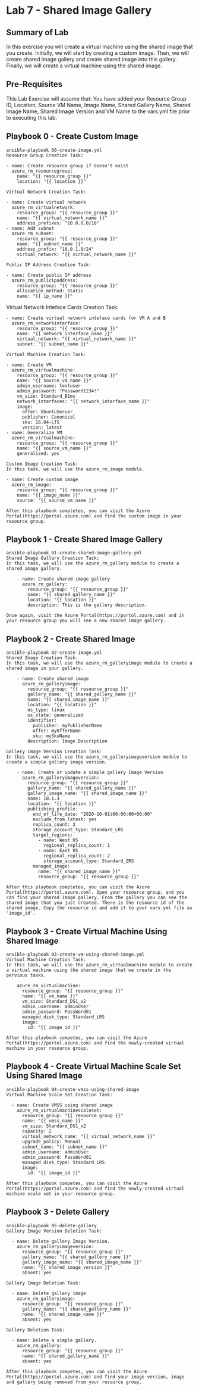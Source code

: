 # Lab 7 - Shared Image Gallery

## Summary of Lab
In this exercise you will create a virtual machine using the shared image that you create. Initially, we will start by creating a custom image. Then, we will create shared image gallery and create shared image into this gallery. Finally, we will create a virtual machine using the shared image.

## Pre-Requisites
This Lab Exercise will assume that:
    You have added your Resource Group ID, Location, Source VM Name, Image Name, Shared Gallery Name, Shared Image Name, Shared Image Version and VM Name to the vars.yml file prior to executing this lab.

## Playbook 0 - Create Custom Image

    ansible-playbook 00-create-image.yml
    Resource Group Creation Task:
```
- name: Create resource group if doesn't exist
  azure_rm_resourcegroup:
    name: "{{ resource_group }}"
    location: "{{ location }}"
```
    Virtual Network Creation Task:
```
- name: Create virtual network
  azure_rm_virtualnetwork:
    resource_group: "{{ resource_group }}"
    name: "{{ virtual_network_name }}"
    address_prefixes: "10.0.0.0/16"
- name: Add subnet
  azure_rm_subnet:
    resource_group: "{{ resource_group }}"
    name: "{{ subnet_name }}"
    address_prefix: "10.0.1.0/24"
    virtual_network: "{{ virtual_network_name }}"
```
    Public IP Address Creation Task:
```
- name: Create public IP address
  azure_rm_publicipaddress:
    resource_group: "{{ resource_group }}"
    allocation_method: Static
    name: "{{ ip_name }}"
```
Virtual Network Inteface Cards Creation Task:
```
- name: Create virtual network inteface cards for VM A and B
  azure_rm_networkinterface:
    resource_group: "{{ resource_group }}"
    name: "{{ network_interface_name }}"
    virtual_network: "{{ virtual_network_name }}"
    subnet: "{{ subnet_name }}"
```
    Virtual Machine Creation Task:
```
- name: Create VM
  azure_rm_virtualmachine:
    resource_group: "{{ resource_group }}"
    name: "{{ source_vm_name }}"
    admin_username: testuser
    admin_password: "Password1234!"
    vm_size: Standard_B1ms
    network_interfaces: "{{ network_interface_name }}"
    image:
      offer: UbuntuServer
      publisher: Canonical
      sku: 16.04-LTS
      version: latest
- name: Generalize VM
  azure_rm_virtualmachine:
    resource_group: "{{ resource_group }}"
    name: "{{ source_vm_name }}"
    generalized: yes
```
    Custom Image Creation Task:
    In this task. we will use the azure_rm_image module. 
```
- name: Create custom image
  azure_rm_image:
    resource_group: "{{ resource_group }}"
    name: "{{ image_name }}"
    source: "{{ source_vm_name }}"
```
    After this playbook completes, you can visit the Azure Portal(https://portol.azure.com) and find the custom image in your resource group.

## Playbook 1 - Create Shared Image Gallery
    ansible-playbook 01-create-shared-image-gallery.yml
    Shared Image Gallery Creation Task:
    In this task, we will use the azure_rm_gallery module to create a shared image gallery. 
```
    - name: Create shared image gallery
      azure_rm_gallery:
        resource_group: "{{ resource_group }}"
        name: "{{ shared_gallery_name }}"
        location: "{{ location }}"
        description: This is the gallery description.
```
    Once again, visit the Azure Portal(https://portol.azure.com) and in your resource group you will see a new shared image gallery.

## Playbook 2 - Create Shared Image
    ansible-playbook 02-create-image.yml
    Shared Image Creation Task:
    In this task, we will use the azure_rm_galleryimage module to create a shared image in your gallery. 
```
    - name: Create shared image
      azure_rm_galleryimage:
        resource_group: "{{ resource_group }}"
        gallery_name: "{{ shared_gallery_name }}"
        name: "{{ shared_image_name }}"
        location: "{{ location }}"
        os_type: linux
        os_state: generalized
        identifier:
          publisher: myPublisherName
          offer: myOfferName
          sku: mySkuName
        description: Image Description  
```
    Gallery Image Version Creation Task: 
    In this task, we will use the azure_rm_galleryimageversion module to create a simple gallery image version. 
```
    - name: Create or update a simple gallery Image Version
      azure_rm_galleryimageversion:
        resource_group: "{{ resource_group }}"
        gallery_name: "{{ shared_gallery_name }}"
        gallery_image_name: "{{ shared_image_name }}"
        name: 10.1.3
        location: "{{ location }}"
        publishing_profile:
          end_of_life_date: "2020-10-01t00:00:00+00:00"
          exclude_from_latest: yes
          replica_count: 3
          storage_account_type: Standard_LRS
          target_regions:
            - name: West US
              regional_replica_count: 1
            - name: East US
              regional_replica_count: 2
              storage_account_type: Standard_ZRS
          managed_image:
            name: "{{ shared_image_name }}"
            resource_group: "{{ resource_group }}"
```
    After this playbook completes, you can visit the Azure Portal(https://portol.azure.com). Open your resource group, and you can find your shared image gallery. From the gallery you can see the shared image that you just created. There is the resource id of the shared image. Copy the resource id and add it to your vars.yml file as 'image_id'. 


## Playbook 3 - Create Virtual Machine Using Shared Image
    ansible-playbook 03-create-vm-using-shared-image.yml
    Virtual Machine Creation Task:
    In this task, we will use the azure_rm_virtualmachine module to create a virtual machine using the shared image that we create in the pervious tasks.
```
    azure_rm_virtualmachine:
      resource_group: "{{ resource_group }}"
      name: "{{ vm_name }}"
      vm_size: Standard_DS1_v2
      admin_username: adminUser
      admin_password: PassWord01
      managed_disk_type: Standard_LRS
      image:
        id: "{{ image_id }}"
```
    After this playbook competes, you can visit the Azure Portal(https://portol.azure.com) and find the newly-created virtual machine in your resource group.



## Playbook 4 - Create Virtual Machine Scale Set Using Shared Image
    ansible-playbook 04-create-vmss-using-shared-image
    Virtual Machine Scale Set Creation Task:
```
  - name: Create VMSS using shared image
    azure_rm_virtualmachinescaleset:
      resource_group: "{{ resource_group }}"
      name: "{{ vmss_name }}"
      vm_size: Standard_DS1_v2
      capacity: 2
      virtual_network_name: "{{ virtual_network_name }}"
      upgrade_policy: Manual
      subnet_name: "{{ subnet_name }}"
      admin_username: adminUser
      admin_password: PassWord01
      managed_disk_type: Standard_LRS
      image:
        id: "{{ image_id }}"
```
    After this playbook competes, you can visit the Azure Portal(https://portol.azure.com) and find the newly-created virtual machine scale set in your resource group.

## Playbook 3 - Delete Gallery
    ansible-playbook 05-delete-gallery
    Gallery Image Version Deletion Task:
```
  - name: Delete gallery Image Version.
    azure_rm_galleryimageversion:
      resource_group: "{{ resource_group }}"
      gallery_name: "{{ shared_gallery_name }}"
      gallery_image_name: "{{ shared_image_name }}"
      name: "{{ shared_image_version }}"
      absent: yes
```
    Gallery Image Deletion Task:
```
  - name: Delete gallery image
    azure_rm_galleryimage:
      resource_group: "{{ resource_group }}"
      gallery_name: "{{ shared_gallery_name }}"
      name: "{{ shared_image_name }}"
      absent: yes
```
    Gallery Deletion Task:
```
  - name: Delete a simple gallery.
    azure_rm_gallery:
      resource_group: "{{ resource_group }}"
      name: "{{ shared_gallery_name }}"
      absent: yes
```
    After this playbook competes, you can visit the Azure Portal(https://portol.azure.com) and find your image version, image and gallery being removed from your resource group.
